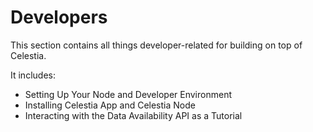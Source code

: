# Developers

This section contains all things developer-related for building on top
of Celestia.

It includes:

* Setting Up Your Node and Developer Environment
* Installing Celestia App and Celestia Node
* Interacting with the Data Availability API as a Tutorial
